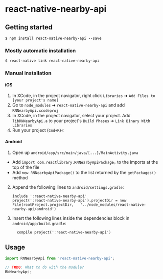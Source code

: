 
# react-native-nearby-api

## Getting started

`$ npm install react-native-nearby-api --save`

### Mostly automatic installation

`$ react-native link react-native-nearby-api`

### Manual installation


#### iOS

1. In XCode, in the project navigator, right click `Libraries` ➜ `Add Files to [your project's name]`
2. Go to `node_modules` ➜ `react-native-nearby-api` and add `RNNearbyApi.xcodeproj`
3. In XCode, in the project navigator, select your project. Add `libRNNearbyApi.a` to your project's `Build Phases` ➜ `Link Binary With Libraries`
4. Run your project (`Cmd+R`)<

#### Android

1. Open up `android/app/src/main/java/[...]/MainActivity.java`
  - Add `import com.reactlibrary.RNNearbyApiPackage;` to the imports at the top of the file
  - Add `new RNNearbyApiPackage()` to the list returned by the `getPackages()` method
2. Append the following lines to `android/settings.gradle`:
  	```
  	include ':react-native-nearby-api'
  	project(':react-native-nearby-api').projectDir = new File(rootProject.projectDir, 	'../node_modules/react-native-nearby-api/android')
  	```
3. Insert the following lines inside the dependencies block in `android/app/build.gradle`:
  	```
      compile project(':react-native-nearby-api')
  	```


## Usage
```javascript
import RNNearbyApi from 'react-native-nearby-api';

// TODO: What to do with the module?
RNNearbyApi;
```
  